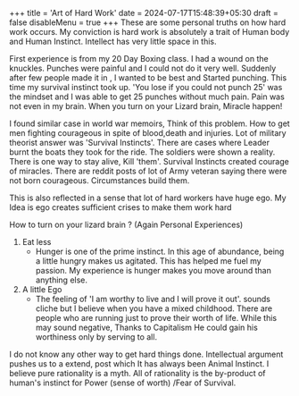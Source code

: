 +++
title = 'Art of Hard Work'
date = 2024-07-17T15:48:39+05:30
draft = false
disableMenu = true
+++
These are some personal truths on how hard work occurs. My conviction is hard work is absolutely a trait of Human body and Human Instinct.
Intellect has very little space in this.

First experience is from my 20 Day Boxing class. I had a wound on the knuckles. Punches were painful and I could not do it very well.
Suddenly after few people made it in , I wanted to be best and Started punching. This time my survival instinct took up. 'You lose if you could not punch 25' was the mindset and I was able to get 25 punches without much pain.
Pain was not even in my brain. When you turn on your Lizard brain, Miracle happen!

I found similar case in world war memoirs, Think of this problem. How to get men fighting courageous in spite of blood,death and injuries.
Lot of military theorist answer was 'Survival Instincts'. There are cases where Leader burnt the boats they took for the ride. The soldiers were shown a reality. There is one way to stay alive, Kill 'them'.
Survival Instincts created courage of miracles. There are reddit posts of lot of Army veteran saying there were not born courageous. Circumstances build them.

This is also reflected in a sense that lot of hard workers have huge ego. My Idea is ego creates sufficient crises to make them work hard

How to turn on your lizard brain ? (Again Personal Experiences)
1. Eat less
    - Hunger is one of the prime instinct. In this age of abundance, being a little hungry makes us agitated. 
   This has helped me fuel my passion. My experience is hunger makes you move around than anything else.
2. A little Ego
    - The feeling of 'I am worthy to live and I will prove it out'. sounds cliche but I believe when you have a mixed childhood.
   There are people who are running just to prove their worth of life. While this may sound negative, Thanks to Capitalism He could gain his worthiness only by serving to all.
   
I do not know any other way to get hard things done. Intellectual argument pushes us to a extend, post which It has always been Animal Instinct. 
I believe pure rationality is a myth. All of rationality is the by-product of human's instinct for Power (sense of worth) /Fear of Survival.


